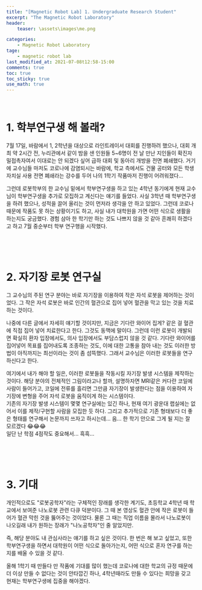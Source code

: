 ```yaml
---
title: "[Magnetic Robot Lab] 1. Undergraduate Research Student"
excerpt: "The Magnetic Robot Laboratory"
header: 
    teaser: \assets\images\me.png

categories: 
    - Magnetic Robot Laboratory
tage: 
    - magnetic robot lab
last_modified_at: 2021-07-08t12:58-15:00
comments: true
toc: true
toc_sticky: true
use_math: true
---
```


<br/>

# 1. 학부연구생 해 볼래?
7월 17일, 바람에서 1, 2학년을 대상으로 라인트레이서 대회를 진행하려 했으나, 대회 개최 약 2시간 전, 누리관에서 같이 밤을 샌 인원들 5~6명이 전 날 만난 지인들이 확진자 밀접촉자여서 이대로는 안 되겠다 싶어 급하 대회 및 동아리 개방을 전면 폐쇄했다. 거기에 교수님들 마저도 코로나에 감염되시는 바람에, 학교 측에서도 건물 공터와 모든 학생 자치실 사용 전면 폐쇄라는 강수를 두어 나의 1학기 작품마저 진행이 어려워졌다...  

그런데 로봇학부의 한 교수님 밑에서 학부연구생을 하고 있는 4학년 동기에게 현재 교수님이 학부연구생을 추가로 모집하고 계신다는 얘기를 들었다. 사실 3학년 때 학부연구생을 하려 했으나, 성적을 끌어 올리는 것이 먼저라 생각을 안 하고 있었다. 그런데 코로나 때문에 작품도 못 하는 상황이기도 하고, 사실 내가 대학원을 가면 어떤 식으로 생활을 하는지도 궁금했다. 경험 삼아 한 학기만 하는 것도 나쁘지 않을 것 같아 흔쾌히 하겠다고 하고 7월 중순부터 학부 연구행을 시작했다.  

<br/><br/><br/>

# 2. 자기장 로봇 연구실
그 교수님의 주된 연구 분야는 바로 자기장을 이용하여 작은 자석 로봇을 제어하는 것이었다. 그 작은 자석 로봇은 바로 인간의 혈관으로 집어 넣어 혈관을 막고 있는 것을 치료하는 것이다. 

나중에 다른 글에서 자세히 얘기할 것이지만, 지금은 기다란 와이어 집게? 같은 걸 혈관에 직접 집어 넣어 치료한다고 한다. 그것도 동맥에 말이다. 그런데 이런 로봇이 개발되면 확실히 환자 입장에서도, 의사 입장에서도 부담스럽지 않을 것 같다. 기다란 와이어를 집어넣어 목표를 집어내도록 조종하는 것도, 이에 대한 고통을 참아 내는 것도 이러한 방법이 아직까지는 최선이라는 것이 좀 섬뜩했다. 그래서 교수님은 이러한 로봇들을 연구하신다고 한다.  

여기에서 내가 해야 할 일은, 이러한 로봇들을 작동시킬 자기장 발생 시스템을 제작하는 것이다. 해당 분야의 전체적인 그림이라고나 할까, 설명하자면 MRI같은 커다란 코일에 사람이 들어가고, 코일에 전류를 흘리면 그만큼 자기장이 발생한다는 점을 이용하여 자기장에 변형을 주어 자석 로봇을 움직이게 하는 시스템이다.  
기존의 자기장 발생 시스템이 몇몇 연구실에는 있긴 하나, 현재 여기 광운대 랩실에는 없어서 이를 제작/구현할 사람을 모집한 듯 하다. 그리고 추가적으로 기존 형태보다 더 좋은 형태를 연구해서 논문까지 쓰자고 하시는데... 음... 한 학기 안으로 그게 될 지는 잘 모르겠다 😂😂😂   
일단 난 학점 4점작도 중요해서... 흑흑...

<br/><br/><br/>

# 3. 기대

개인적으로도 "로봇공학자"라는 구체적인 장래를 생각한 계기도, 초등학교 4학년 때 학교에서 보여준 나노로봇 관련 다큐 덕분이다. 그 때 본 영상도 혈관 안에 작은 로봇이 들어가 혈관 막힌 것을 뚫어주는 것이었다. 물론 그 때는 직업 이름을 몰라서 나노로봇이 나오길래 내가 원하는 장래가 "나노공학자"인 줄 알았지만.  

즉, 해당 분야도 내 관심사라는 얘기를 하고 싶은 것이다. 한 번은 해 보고 싶었고, 또한 학부연구생을 하면서 대학원이 어떤 식으로 돌아가는지, 어떤 식으로 혼자 연구를 하는지를 배울 수 있을 것 같다.  

올해 1학기 때 만들다 만 작품에 기대를 많이 했는데 코로나에 대한 학교의 규정 때문에 더 이상 만들 수 없다는 것이 안타깝긴 하나, 4학년때라도 만들 수 있다는 희망을 갖고 현재는 학부연구생에 집중을 해야겠다. 

<br/><br/>